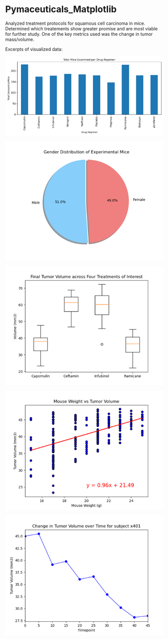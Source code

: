 # Pymaceuticals_Matplotlib
Analyzed treatment protocols for squamous cell carcinoma in mice. Determined which treatements show greater promise and are most viable for further study.
One of the key metrics used was the change in tumor mass/volume.

Excerpts of visualized data:

![](TotalMiceperRegimenPyBar.png)

![](GenderDistributionPyChart.png)

![](FinalTumorVolumeBoxPlot.png)

![](MassTumorVolumeScatterPlot.png)

![](Subjectx401TumorVolumeChange.png)

